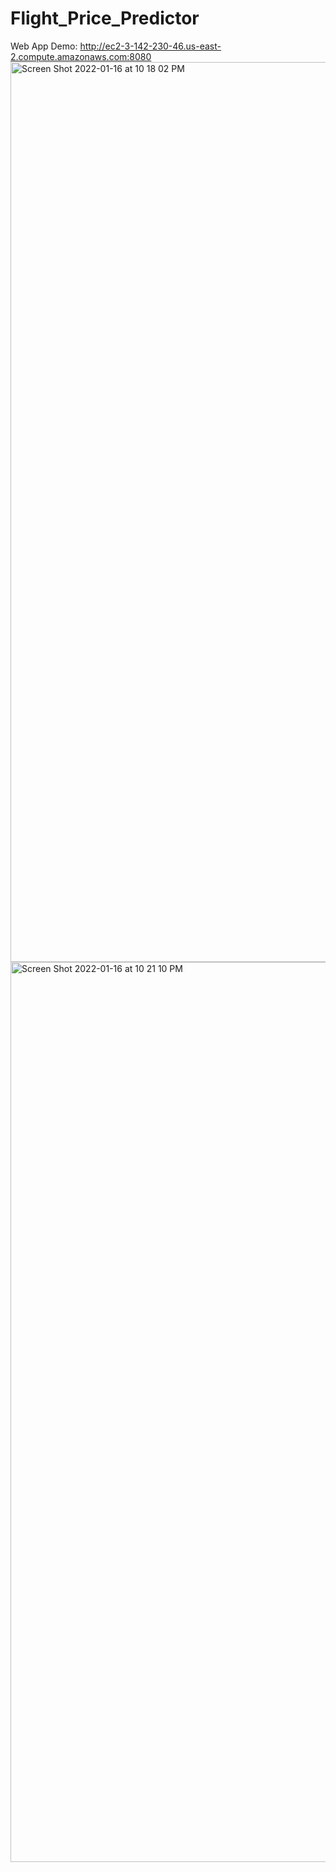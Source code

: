 # Flight_Price_Predictor
Web App Demo: http://ec2-3-142-230-46.us-east-2.compute.amazonaws.com:8080
<img width="1440" alt="Screen Shot 2022-01-16 at 10 18 02 PM" src="https://user-images.githubusercontent.com/48888895/149707791-475b1141-5f45-41a5-91cf-17582602383f.png">
<img width="1440" alt="Screen Shot 2022-01-16 at 10 21 10 PM" src="https://user-images.githubusercontent.com/48888895/149707822-40a86151-1b18-4c26-b40e-f803bacb09c6.png">
